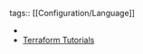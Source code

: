 tags:: [[Configuration/Language]]

-
- [Terraform Tutorials](https://developer.hashicorp.com/terraform/tutorials)